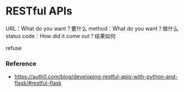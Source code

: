 # RESTful APIs

URL：What do you want？要什么
method：What do you want？做什么
status code：How did it come out？结果如何

refuse

### Reference

- https://auth0.com/blog/developing-restful-apis-with-python-and-flask/#restful-flask